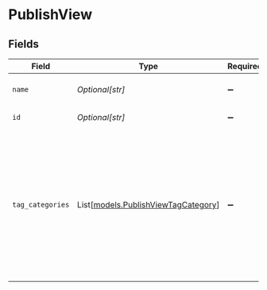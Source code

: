 # PublishView


## Fields

| Field                                                                                                                               | Type                                                                                                                                | Required                                                                                                                            | Description                                                                                                                         | Example                                                                                                                             |
| ----------------------------------------------------------------------------------------------------------------------------------- | ----------------------------------------------------------------------------------------------------------------------------------- | ----------------------------------------------------------------------------------------------------------------------------------- | ----------------------------------------------------------------------------------------------------------------------------------- | ----------------------------------------------------------------------------------------------------------------------------------- |
| `name`                                                                                                                              | *Optional[str]*                                                                                                                     | :heavy_minus_sign:                                                                                                                  | name of the publish view                                                                                                            |                                                                                                                                     |
| `id`                                                                                                                                | *Optional[str]*                                                                                                                     | :heavy_minus_sign:                                                                                                                  | N/A                                                                                                                                 | PROD-12446                                                                                                                          |
| `tag_categories`                                                                                                                    | List[[models.PublishViewTagCategory](../models/publishviewtagcategory.md)]                                                          | :heavy_minus_sign:                                                                                                                  | Tag categories are comprised of both tags and tag groups.<br><br>Note that the total number of tag and tag groups cannot exceed 20. |                                                                                                                                     |